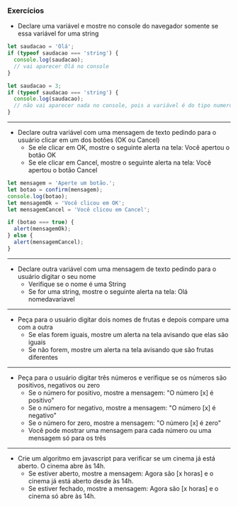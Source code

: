 ### Exercícios

* Declare uma variável e mostre no console do navegador somente se essa variável for uma string

```js
let saudacao = 'Olá';
if (typeof saudacao === 'string') {
  console.log(saudacao);
  // vai aparecer Olá no console
}
```

```js
let saudacao = 3;
if (typeof saudacao === 'string') {
  console.log(saudacao);
  // não vai aparecer nada no console, pois a variável é do tipo numero
}
```

***

* Declare outra variável com uma mensagem de texto pedindo para o usuário clicar em um dos botões (OK ou Cancel)
  - Se ele clicar em OK, mostre o seguinte alerta na tela: Você apertou o botão OK
  - Se ele clicar em Cancel, mostre o seguinte alerta na tela: Você apertou o botão Cancel

```js
let mensagem = 'Aperte um botão.';
let botao = confirm(mensagem);
console.log(botao);
let mensagemOk = 'Você clicou em OK';
let mensagemCancel = 'Você clicou em Cancel';

if (botao === true) {
  alert(mensagemOk);
} else {
  alert(mensagemCancel);
}
```


***

* Declare outra variável com uma mensagem de texto pedindo para o usuário digitar o seu nome
  - Verifique se o nome é uma String
  - Se for uma string, mostre o seguinte alerta na tela: Olá nomedavariavel

***

* Peça para o usuário digitar dois nomes de frutas e depois compare uma com a outra
  - Se elas forem iguais, mostre um alerta na tela avisando que elas são iguais
  - Se não forem, mostre um alerta na tela avisando que são frutas diferentes

***

* Peça para o usuário digitar três números e verifique se os números são positivos, negativos ou zero
  - Se o número for positivo, mostre a mensagem: "O número [x] é positivo"
  - Se o número for negativo, mostre a mensagem: "O número [x] é negativo"
  - Se o número for zero, mostre a mensagem: "O número [x] é zero"
  - Você pode mostrar uma mensagem para cada número ou uma mensagem só para os três

***

* Crie um algoritmo em javascript para verificar se um cinema já está aberto. O cinema abre às 14h.
  - Se estiver aberto, mostre a mensagem: Agora são [x horas] e o cinema já está aberto desde às 14h.
  - Se estiver fechado, mostre a mensagem: Agora são [x horas] e o cinema só abre às 14h.
